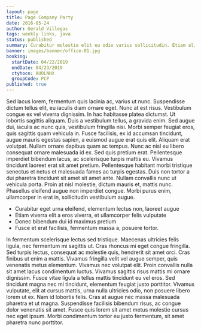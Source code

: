 ```yaml
---
layout: page
title: Page Company Party
date: 2016-05-24
author: Gerald Villegas
tags: weekly links, java
status: published
summary: Curabitur molestie elit eu odio varius sollicitudin. Etiam aliquam.
banner: images/banner/office-01.jpg
booking:
  startDate: 04/22/2019
  endDate: 04/23/2019
  ctyhocn: AUOLNHX
  groupCode: PCP
published: true
---
```

Sed lacus lorem, fermentum quis lacinia ac, varius ut nunc. Suspendisse dictum tellus elit, eu iaculis diam ornare eget. Nunc at est risus. Vestibulum congue ex vel viverra dignissim. In hac habitasse platea dictumst. Ut lobortis sagittis aliquam. Duis a vestibulum tellus, a gravida enim.
Sed augue dui, iaculis ac nunc quis, vestibulum fringilla nisi. Morbi semper feugiat eros, quis sagittis quam vehicula in. Fusce facilisis, ex id accumsan tincidunt, augue mauris egestas sapien, a euismod augue erat quis elit. Aliquam erat volutpat. Nullam ornare dapibus quam ac tempus. Nunc ac nisl eu libero consequat ornare malesuada id ex. Sed quis pretium erat. Pellentesque imperdiet bibendum lacus, ac scelerisque turpis mattis eu. Vivamus tincidunt laoreet erat sit amet pretium. Pellentesque habitant morbi tristique senectus et netus et malesuada fames ac turpis egestas. Duis non tortor a dui pharetra tincidunt sit amet sit amet ante. Nullam convallis nunc ut vehicula porta. Proin at nisl molestie, dictum mauris et, mattis nunc. Phasellus eleifend augue non imperdiet congue. Morbi purus enim, ullamcorper in erat in, sollicitudin vestibulum augue.

* Curabitur eget urna eleifend, elementum lectus non, laoreet augue
* Etiam viverra elit a eros viverra, et ullamcorper felis vulputate
* Donec bibendum dui id maximus pretium
* Fusce et erat facilisis, fermentum massa a, posuere tortor.

In fermentum scelerisque lectus sed tristique. Maecenas ultricies felis ligula, nec fermentum mi sagittis ut. Cras rhoncus mi eget congue fringilla. Sed turpis lectus, consequat ac molestie quis, hendrerit sit amet orci. Cras finibus ut enim a mattis. Vivamus fringilla velit vel augue semper, quis venenatis metus elementum. Vivamus nec volutpat elit. Proin convallis nulla sit amet lacus condimentum luctus. Vivamus sagittis risus mattis mi ornare dignissim.
Fusce vitae ligula a tellus mattis tincidunt eu vel eros. Sed tincidunt magna nec mi tincidunt, elementum feugiat justo porttitor. Vivamus vulputate, elit at cursus mattis, urna nulla ultricies odio, non posuere libero lorem ut ex. Nam id lobortis felis. Cras at augue nec massa malesuada pharetra et ut magna. Suspendisse facilisis bibendum risus, ac congue dolor venenatis sit amet. Fusce quis lorem sit amet metus molestie cursus nec eget ipsum. Morbi condimentum tortor eu justo fermentum, sit amet pharetra nunc porttitor.
